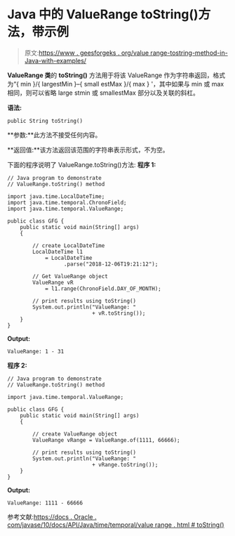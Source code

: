 # Java 中的 ValueRange toString()方法，带示例

> 原文:[https://www . geesforgeks . org/value range-tostring-method-in-Java-with-examples/](https://www.geeksforgeeks.org/valuerange-tostring-method-in-java-with-examples/)

**ValueRange 类**的 **toString()** 方法用于将该 ValueRange 作为字符串返回，格式为“{ min }/{ largestMin }–{ small estMax }/{ max } '，其中如果与 min 或 max 相同，则可以省略 large stmin 或 smallestMax 部分以及关联的斜杠。

**语法:**

```
public String toString()

```

**参数:**此方法不接受任何内容。

**返回值:**该方法返回该范围的字符串表示形式，不为空。

下面的程序说明了 ValueRange.toString()方法:
**程序 1:**

```
// Java program to demonstrate
// ValueRange.toString() method

import java.time.LocalDateTime;
import java.time.temporal.ChronoField;
import java.time.temporal.ValueRange;

public class GFG {
    public static void main(String[] args)
    {

        // create LocalDateTime
        LocalDateTime l1
            = LocalDateTime
                  .parse("2018-12-06T19:21:12");

        // Get ValueRange object
        ValueRange vR
            = l1.range(ChronoField.DAY_OF_MONTH);

        // print results using toString()
        System.out.println("ValueRange: "
                           + vR.toString());
    }
}
```

**Output:**

```
ValueRange: 1 - 31

```

**程序 2:**

```
// Java program to demonstrate
// ValueRange.toString() method

import java.time.temporal.ValueRange;

public class GFG {
    public static void main(String[] args)
    {

        // create ValueRange object
        ValueRange vRange = ValueRange.of(1111, 66666);

        // print results using toString()
        System.out.println("ValueRange: "
                           + vRange.toString());
    }
}
```

**Output:**

```
ValueRange: 1111 - 66666

```

参考文献:[https://docs . Oracle . com/javase/10/docs/API/Java/time/temporal/value range . html # toString()](https://docs.oracle.com/javase/10/docs/api/java/time/temporal/ValueRange.html#toString())